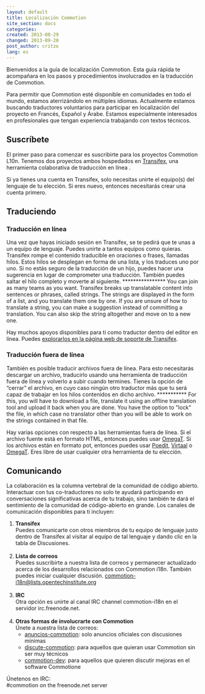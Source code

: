 ```yaml
---
layout: default
title: Localización Commotion
site_section: docs
categories:
created: 2013-08-29
changed: 2013-09-20
post_author: critzo
lang: es
---
```

 <p>Bienvenidos a la guía de localización Commotion. Esta guía rápida te acompañara en los pasos y procedimientos involucrados en la traducción de Commotion.</p>

<p>Para permitir que Commotion esté disponible en comunidades en todo el mundo, estamos aterrizándolo en múltiples idiomas. Actualmente estamos buscando traductores voluntarios para participar en localización del proyecto en Francés, Español y Árabe. Estamos especialmente interesados en profesionales que tengan experiencia trabajando con textos técnicos.</p>

<h2>Suscríbete</h2>

<p>El primer paso para comenzar es suscribirte para los proyectos Commotion L10n. Tenemos dos proyectos ambos hospedados en <a href="http://www.transifex.com">Transifex</a>, una herramienta colaborativa de traducción en línea .</p>

<p>Si ya tienes una cuenta en Transifex, solo necesitas unirte el equipo(s) del lenguaje de tu elección. Si eres nuevo, entonces necesitarás crear una cuenta primero.</p>

<h2>Traduciendo</h2>

<h3>Traducción en línea</h3>

<p>Una vez que hayas iniciado sesión en Transifex, se te pedirá que te unas a un equipo de lenguaje. Puedes unirte a tantos equipos como quieras. Transifex rompe el contenido traducible en oraciones o frases, llamadas hilos. Estos hilos se desplegan en forma de una lista, y los traduces uno por uno. Si no estás seguro de la traducción de un hijo, puedes hacer una sugerencia en lugar de comprometer una traducción. También puedes saltar el hilo completo y moverte al siguiente. ****************
You can join as many teams as you want. Transifex breaks up translatable content into sentences or phrases, called strings. The strings are displayed in the form of a list, and you translate them one by one. If you are unsure of how to translate a string, you can make a suggestion instead of committing a translation. You can also skip the string altogether and move on to a new one.</p>

<p>Hay muchos apoyos disponibles para ti como traductor dentro del editor en línea. Puedes <a href="http://support.transifex.com/customer/portal/topics/414107-translators/articles">explorarlos en la página web de soporte de Transifex</a>.</p>

<h3>Traducción fuera de línea</h3>

<p>También es posible traducir archivos fuera de línea. Para esto necesitarás descargar un archivo, traducirlo usando una herramienta de traducción  fuera de línea y volverlo a subir cuando termines. Tienes la opción de “cerrar” el archivo, en cuyo caso ningún otro traductor más que tu será capaz de trabajar en los hilos contenidos en dicho archivo. *********** For this, you will have to download a file, translate it using an offline translation tool and upload it back when you are done. You have the option to "lock" the file, in which case no translator other than you will be able to work on the strings contained in that file.</p>

<p>Hay varias opciones con respecto a las herramientas fuera de línea. Si el archivo fuente está en formato HTML, entonces puedes usar <a href="http://www.omegat.org/">OmegaT</a>. Si los archivos están en formato pot, entonces puedes usar <a href="http://www.poedit.net/">Poedit</a>, <a href="http://virtaal.translatehouse.org/">Virtaal</a> o <a href="http://www.omegat.org/">OmegaT</a>. Eres libre de usar cualquier otra herramienta de tu elección.</p>

<h2>Comunicando</h2>

<p>La colaboración es la columna vertebral de la comunidad de código abierto. Interactuar con tus co-traductores no solo te ayudará participando en conversaciones significativas acerca de tu trabajo, sino también te dará el sentimiento de la comunidad de código-abierto en grande. Los canales de comunicación disponibles para ti incluyen:</p>

<ol>
	<li><strong>Transifex</strong><br />
	Puedes comunicarte con otros miembros de tu equipo de lenguaje justo dentro de Transifex al visitar al equipo de tal lenguaje y dando clic en la tabla de Discusiones.<br />
	&nbsp;</li>
	<li><strong>Lista de correos</strong><br />
	Puedes suscribirte a nuestra lista de correos y permanecer actualizado acerca de los desarrollos relacionados con Commotion i18n. También puedes iniciar cualquier discusión. <a href="https://lists.chambana.net/mailman/listinfo/commotion-i18n">commotion-i18n@lists.opentechinstitute.org</a><br />
	&nbsp;</li>
	<li><strong>IRC</strong><br />
	Otra opción es unirte al canal IRC channel commotion-i18n en el servidor irc.freenode.net.<br />
	&nbsp;</li>
	<li><strong>Otras formas de involucrarte con Commotion</strong><br />
	Únete a nuestra lista de correos:
	<ul>
		<li><a href="http://lists.chambana.net/mailman/listinfo/commotion-announce">anuncios-commotion</a>: solo anuncios oficiales con discusiones mínimas</li>
		<li><a href="http://lists.chambana.net/mailman/listinfo/commotion-discuss">discute-commotion</a>: para aquellos que quieran usar Commotion sin ser muy técnicos</li>
		<li><a href="http://lists.chambana.net/mailman/listinfo/commotion-dev">commotion-dev</a>: para aquellos que quieren discutir mejoras en el software Commotione</li>
	</ul>
	</li>
</ol>

<p class="rteindent1">Únetenos en IRC:<br />
#commotion on the freenode.net server</p>

<p>&nbsp;</p>

<p>&nbsp;</p>

<p>&nbsp;</p>
